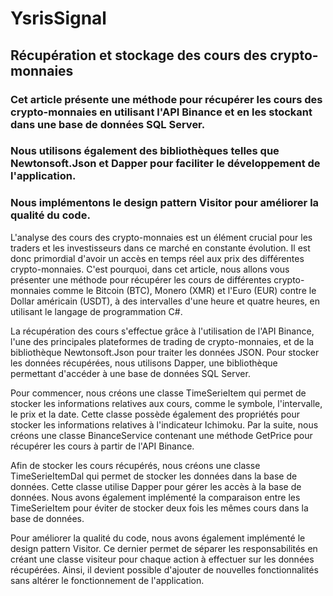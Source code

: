 # YsrisSignal 
## Récupération et stockage des cours des crypto-monnaies
### Cet article présente une méthode pour récupérer les cours des crypto-monnaies en utilisant l'API Binance et en les stockant dans une base de données SQL Server. 
### Nous utilisons également des bibliothèques telles que Newtonsoft.Json et Dapper pour faciliter le développement de l'application. 
### Nous implémentons le design pattern Visitor pour améliorer la qualité du code.

L'analyse des cours des crypto-monnaies est un élément crucial pour les traders et les investisseurs dans ce marché en constante évolution. Il est donc primordial d'avoir un accès en temps réel aux prix des différentes crypto-monnaies. C'est pourquoi, dans cet article, nous allons vous présenter une méthode pour récupérer les cours de différentes crypto-monnaies comme le Bitcoin (BTC), Monero (XMR) et l'Euro (EUR) contre le Dollar américain (USDT), à des intervalles d'une heure et quatre heures, en utilisant le langage de programmation C#.

La récupération des cours s'effectue grâce à l'utilisation de l'API Binance, l'une des principales plateformes de trading de crypto-monnaies, et de la bibliothèque Newtonsoft.Json pour traiter les données JSON. Pour stocker les données récupérées, nous utilisons Dapper, une bibliothèque permettant d'accéder à une base de données SQL Server.

Pour commencer, nous créons une classe TimeSerieItem qui permet de stocker les informations relatives aux cours, comme le symbole, l'intervalle, le prix et la date. Cette classe possède également des propriétés pour stocker les informations relatives à l'indicateur Ichimoku. Par la suite, nous créons une classe BinanceService contenant une méthode GetPrice pour récupérer les cours à partir de l'API Binance.

Afin de stocker les cours récupérés, nous créons une classe TimeSerieItemDal qui permet de stocker les données dans la base de données. Cette classe utilise Dapper pour gérer les accès à la base de données. Nous avons également implémenté la comparaison entre les TimeSerieItem pour éviter de stocker deux fois les mêmes cours dans la base de données.

Pour améliorer la qualité du code, nous avons également implémenté le design pattern Visitor. Ce dernier permet de séparer les responsabilités en créant une classe visiteur pour chaque action à effectuer sur les données récupérées. Ainsi, il devient possible d'ajouter de nouvelles fonctionnalités sans altérer le fonctionnement de l'application.
